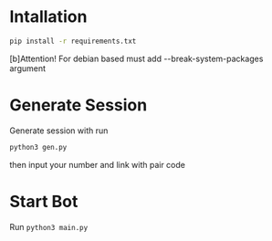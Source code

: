 # Intallation
```bash
pip install -r requirements.txt
```
[b]Attention! For debian based must add --break-system-packages argument
# Generate Session
Generate session with run 
```bash
python3 gen.py
```
then input your number and link with pair code

# Start Bot
Run ```python3 main.py```

